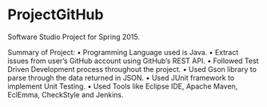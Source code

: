 # ProjectGitHub
Software Studio Project for Spring 2015.  

Summary of Project:
• Programming Language used is Java.
•	Extract issues from user’s GitHub account using GitHub’s REST API.
•	Followed Test Driven Development process throughout the project.
•	Used Gson library to parse through the data returned in JSON. 
•	Used JUnit framework to implement Unit Testing.
•	Used Tools like Eclipse IDE, Apache Maven, EclEmma, CheckStyle and Jenkins.


